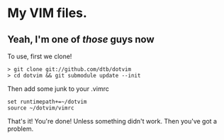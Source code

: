 # My VIM files. 
## Yeah, I'm one of *those* guys now

To use, first we clone!

    > git clone git://github.com/dtb/dotvim
    > cd dotvim && git submodule update --init

Then add some junk to your .vimrc 

	set runtimepath+=~/dotvim
	source ~/dotvim/vimrc

That's it! You're done! Unless something didn't work. 
Then you've got a problem.
